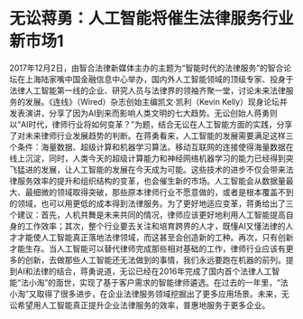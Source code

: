 # 无讼蒋勇：人工智能将催生法律服务行业新市场1

2017年12月2日，由智合法律新媒体主办的主题为“智能时代的法律服务”的智合论坛在上海陆家嘴中国金融信息中心举办，国内外人工智能领域的顶级专家、投身于法律人工智能第一线的企业、研究人员与法律界的领袖齐聚一堂，讨论未来法律服务的发展。《连线》（Wired）杂志创始主编凯文·凯利（Kevin Kelly）现身论坛并发表演讲，分享了因为AI到来而影响人类文明的七大趋势。无讼创始人蒋勇则以“AI时代，律师行业将如何变革？”为题，结合无讼在人工智能方面的实践，分享了对未来律师行业发展趋势的判断。在蒋勇看来，人工智能的发展需要满足这样三个条件：海量数据、超级计算和机器学习算法。移动互联网的连接使得海量数据在线上沉淀，同时，人类今天的超级计算能力和神经网络机器学习的能力已经得到突飞猛进的发展，让人工智能的发展在今天成为可能。这些技术的进步不仅会带来法律服务效率的提升和组织结构的变革，也会催生新的市场。人工智能会从数据量最大、最细微的领域取得突破，那些原本律师行业不愿意做的，或者是根本覆盖不到的领域，也可以用更低的成本得到法律服务。为了更好地适应变革，蒋勇给出了三个建议：首先，人机共舞是未来共同的情况，律师应该更好地利用人工智能提高自身的工作效率；其次，整个行业要去关注和培育跨界的人才，既懂AI又懂法律的人才才能使人工智能真正落地法律领域，而这甚至会创造新的工种。再次，只有创新才能生存。当人工智能可以替代律师完成那些相对基础的工作，律师行业应该有更多的创新，去做那些人工智能还无法做到的事情，我们永远要跑在机器的前列。提到AI和法律的结合，蒋勇说道，无讼已经在2016年完成了国内首个法律人工智能“法小淘”的面世，实现了基于客户需求的智能律师遴选。在过去的一年里，“法小淘”又取得了很多进步，在企业法律服务领域挖掘出了更多应用场景。未来，无讼希望用人工智能真正提升企业法律服务的效率，普惠地服务于更多企业。

